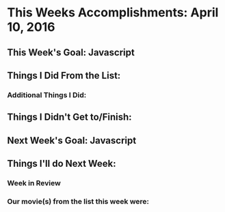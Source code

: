 # This Weeks Accomplishments: April 10, 2016

## This Week's Goal: Javascript

## Things I Did From the List:

### Additional Things I Did:

## Things I Didn't Get to/Finish:

## Next Week's Goal: Javascript

## Things I'll do Next Week:

### Week in Review

### Our movie(s) from the list this week were: 